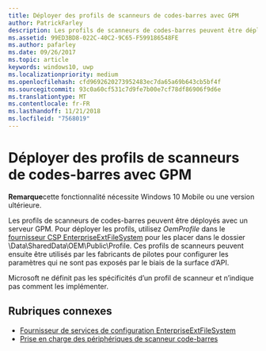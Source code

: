 ```yaml
---
title: Déployer des profils de scanneurs de codes-barres avec GPM
author: PatrickFarley
description: Les profils de scanneurs de codes-barres peuvent être déployés avec un serveur GPM.
ms.assetid: 99ED3BD8-022C-40C2-9C65-F599186548FE
ms.author: pafarley
ms.date: 09/26/2017
ms.topic: article
keywords: windows10, uwp
ms.localizationpriority: medium
ms.openlocfilehash: cfd9692620273952483ec7da65a69b643cb5bf4f
ms.sourcegitcommit: 93c0a60cf531c7d9fe7b00e7cf78df86906f9d6e
ms.translationtype: MT
ms.contentlocale: fr-FR
ms.lasthandoff: 11/21/2018
ms.locfileid: "7568019"
---
```

# <a name="deploy-barcode-scanner-profiles-with-mdm"></a>Déployer des profils de scanneurs de codes-barres avec GPM

**Remarque**cette fonctionnalité nécessite Windows 10 Mobile ou une version ultérieure.

Les profils de scanneurs de codes-barres peuvent être déployés avec un serveur GPM. Pour déployer les profils, utilisez *OemProfile* dans le [fournisseur CSP EnterpriseExtFileSystem](https://msdn.microsoft.com/library/windows/hardware/mt157025) pour les placer dans le dossier \\Data\\SharedData\\OEM\\Public\\Profile. Ces profils de scanneurs peuvent ensuite être utilisés par les fabricants de pilotes pour configurer les paramètres qui ne sont pas exposés par le biais de la surface d’API.

Microsoft ne définit pas les spécificités d’un profil de scanneur et n’indique pas comment les implémenter.

## <a name="related-topics"></a>Rubriques connexes
- [Fournisseur de services de configuration EnterpriseExtFileSystem](https://msdn.microsoft.com/library/windows/hardware/mt157025)
- [Prise en charge des périphériques de scanneur code-barres](https://docs.microsoft.com/en-us/windows/uwp/devices-sensors/pos-device-support#barcode-scanner)